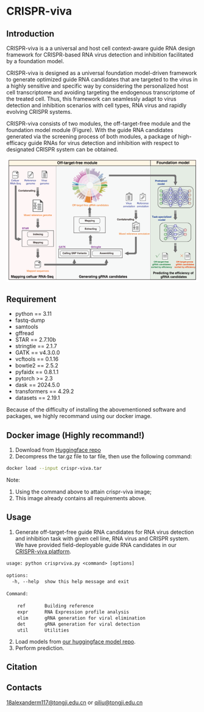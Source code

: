 # CRISPR-viva

## Introduction
CRISPR-viva is a a universal and host cell context-aware guide RNA design framework for CRISPR-based RNA virus detection and inhibition facilitated by a foundation model.

CRISPR-viva is designed as a universal foundation model-driven framework to generate optimized guide RNA candidates that are targeted to the virus in a highly sensitive and specific way by considering the personalized host cell transcriptome and avoiding targeting the endogenous transcriptome of the treated cell. Thus, this framework can seamlessly adapt to virus detection and inhibition scenarios with cell types, RNA virus and rapidly evolving CRISPR systems. 

CRISPR-viva consists of two modules, the off-target-free module and the foundation model module (Figure). With the guide RNA candidates generated via the screening process of both modules, a package of high-efficacy guide RNAs for virus detection and inhibition with respect to designated CRISPR system can be obtained.

![CRISPR-viva Schema](images/fig1.png)


## Requirement
* python == 3.11
* fastq-dump
* samtools
* gffread
* STAR == 2.7.10b
* stringtie == 2.1.7
* GATK == v4.3.0.0
* vcftools == 0.1.16
* bowtie2 == 2.5.2
* pyfaidx == 0.8.1.1
* pytorch >= 2.3
* dask == 2024.5.0
* transformers == 4.29.2
* datasets == 2.19.1

Because of the difficulty of installing the abovementioned software and packages, we highly recommand using our docker image.

## Docker image (Highly recommand!)
1. Download from [Huggingface repo](https://huggingface.co/bm2-lab/CRISPR-viva/tree/main/docker-image/crispr-viva.tar.gz)
2. Decompress the tar.gz file to tar file, then use the following command:
```bash
docker load --input crispr-viva.tar
```
Note:
1. Using the command above to attain crispr-viva image;
2. This image already contains all requirements above. 

## Usage
1. Generate off-target-free guide RNA candidates for RNA virus detection and inhibition task with given cell line, RNA virus and CRISPR system. We have provided field-deployable guide RNA candidates in our [CRISPR-viva platform](https://www.crisprviva.top/).

```
usage: python crisprviva.py <command> [options]

options:
  -h, --help  show this help message and exit

Command:
  
    ref       Building reference
    expr      RNA Expression profile analysis
    elim      gRNA generation for viral elimination
    det       gRNA generation for viral detection
    util      Utilities
```

2. Load models from [our huggingface model repo](https://huggingface.co/bm2-lab/CRISPR-viva).
3. Perform prediction.



## Citation


## Contacts
18alexanderm117@tongji.edu.cn or qiliu@tongji.edu.cn
